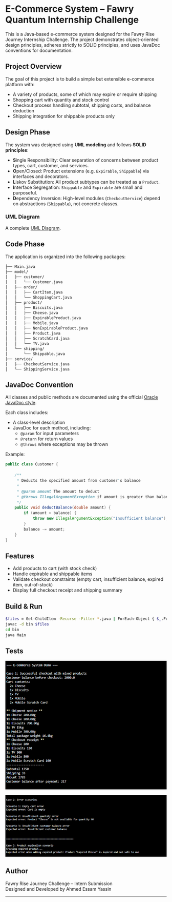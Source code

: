 # E-Commerce System – Fawry Quantum Internship Challenge

This is a Java-based e-commerce system designed for the Fawry Rise Journey Internship Challenge. The project demonstrates object-oriented design principles, adheres strictly to SOLID principles, and uses JavaDoc conventions for documentation.

## Project Overview

The goal of this project is to build a simple but extensible e-commerce platform with:

- A variety of products, some of which may expire or require shipping  
- Shopping cart with quantity and stock control  
- Checkout process handling subtotal, shipping costs, and balance deduction  
- Shipping integration for shippable products only  

## Design Phase

The system was designed using **UML modeling** and follows **SOLID principles**:

- **S**ingle Responsibility: Clear separation of concerns between product types, cart, customer, and services.  
- **O**pen/Closed: Product extensions (e.g. `Expirable`, `Shippable`) via interfaces and decorators.  
- **L**iskov Substitution: All product subtypes can be treated as a `Product`.  
- **I**nterface Segregation: `Shippable` and `Expirable` are small and purposeful.  
- **D**ependency Inversion: High-level modules (`CheckoutService`) depend on abstractions (`Shippable`), not concrete classes.  

### UML Diagram

A complete [UML Diagram](docs/UML%20Diagram.png).

## Code Phase

The application is organized into the following packages:

```
├── Main.java
├── model/
│   ├── customer/
│   │   └── Customer.java
│   ├── order/
│   │   ├── CartItem.java
│   │   └── ShoppingCart.java
│   ├── product/
│   │   ├── Biscuits.java
│   │   ├── Cheese.java
│   │   ├── ExpirableProduct.java
│   │   ├── Mobile.java
│   │   ├── NonExpirableProduct.java
│   │   ├── Product.java
│   │   ├── ScratchCard.java
│   │   └── TV.java
│   └── shipping/
│       └── Shippable.java
├── service/
│   ├── CheckoutService.java
│   └── ShippingService.java

```

## JavaDoc Convention

All classes and public methods are documented using the official [Oracle JavaDoc style](https://www.oracle.com/technical-resources/articles/java/javadoc-tool.html).  

Each class includes:

- A class-level description  
- JavaDoc for each method, including:  
  - `@param` for input parameters  
  - `@return` for return values  
  - `@throws` where exceptions may be thrown  

Example:

```java
public class Customer {

    /**
     * Deducts the specified amount from customer's balance
     * 
     * @param amount The amount to deduct
     * @throws IllegalArgumentException if amount is greater than balance
     */
    public void deductBalance(double amount) {
        if (amount > balance) {
            throw new IllegalArgumentException("Insufficient balance");
        }
        balance -= amount;
    }
}
```

## Features

- Add products to cart (with stock check)  
- Handle expirable and shippable items  
- Validate checkout constraints (empty cart, insufficient balance, expired item, out-of-stock)  
- Display full checkout receipt and shipping summary  

## Build & Run

```bash
$files = Get-ChildItem -Recurse -Filter *.java | ForEach-Object { $_.FullName }
javac -d bin $files
cd bin
java Main
```

## Tests

![Test1](images/Test1.PNG)

![Test2](images/Test2.PNG)

## Author

Fawry Rise Journey Challenge – Intern Submission  
Designed and Developed by Ahmed Essam Yassin

---